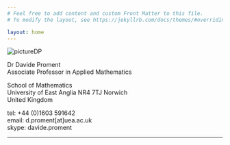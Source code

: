 ```yaml
---
# Feel free to add content and custom Front Matter to this file.
# To modify the layout, see https://jekyllrb.com/docs/themes/#overriding-theme-defaults

layout: home
---
```


![](/research/assets/picture.png "pictureDP")

Dr Davide Proment <br />
Associate Professor in Applied Mathematics

School of Mathematics <br />
University of East Anglia
NR4 7TJ Norwich <br />
United Kingdom

tel: +44 (0)1603 591642 <br />
email: d.proment[at]uea.ac.uk <br />
skype: davide.proment

*****

<!--## PhD opportunities
- [Vortex-impurity interactions in quantum fluids (competition-funded PhD project, deadline 15th January 2021)](https://davideproment.github.io/research/phd/2020/11/18/fundedPhD.html)
- [Nonlinear waves on graphs (self-funded PhD project, deadline 31st May 2021)](https://davideproment.github.io/research/phd/2020/11/18/selfFundedPhD.html)

*****) -->


